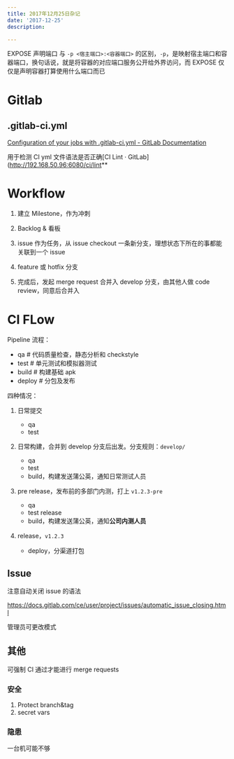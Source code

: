 ```yaml
---
title: 2017年12月25日杂记
date: '2017-12-25'
description:

---
```


EXPOSE 声明端口 与 `-p <宿主端口>:<容器端口>` 的区别，`-p`，是映射宿主端口和容器端口，换句话说，就是将容器的对应端口服务公开给外界访问，而 EXPOSE 仅仅是声明容器打算使用什么端口而已

# Gitlab

## .gitlab-ci.yml

[Configuration of your jobs with .gitlab-ci.yml - GitLab Documentation](https://docs.gitlab.com/ce/ci/yaml/README.html)

用于检测 CI yml 文件语法是否正确[CI Lint · GitLab](http://192.168.50.96:6080/ci/lint**



# Workflow

1. 建立 Milestone，作为冲刺
2. Backlog & 看板


3. issue 作为任务，从 issue checkout 一条新分支，理想状态下所在的事都能关联到一个 issue
4. feature 或 hotfix 分支
5. 完成后，发起 merge request 合并入 develop 分支，由其他人做 code review，同意后合并入

# CI FLow

Pipeline 流程：

  - qa # 代码质量检查，静态分析和 checkstyle
  - test # 单元测试和模拟器测试
  - build # 构建基础 apk
  - deploy # 分包及发布


四种情况：

1. 日常提交 
   - qa
   - test

2. 日常构建，合并到 develop 分支后出发。分支规则：`develop/`
   - qa
   - test
   - build，构建发送蒲公英，通知日常测试人员

3. pre release，发布前的多部门内测，打上 `v1.2.3-pre`
   - qa
   - test release
   - build，构建发送蒲公英，通知**公司内测人员**
4. release，`v1.2.3`
   - deploy，分渠道打包



## Issue

注意自动关闭 issue 的语法

https://docs.gitlab.com/ce/user/project/issues/automatic_issue_closing.html

管理员可更改模式


## 其他

可强制 CI 通过才能进行 merge requests

### 安全

1. Protect branch&tag
2. secret vars

### 隐患

一台机可能不够

